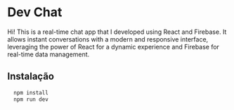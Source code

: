 # Dev Chat

Hi! This is a real-time chat app that I developed using React and Firebase. It allows instant conversations with a modern and responsive interface, leveraging the power of React for a dynamic experience and Firebase for real-time data management.

## Instalação

```bash
  npm install
  npm run dev
```
